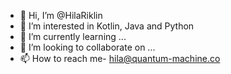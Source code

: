 - 👋 Hi, I’m @HilaRiklin
- 👀 I’m interested in Kotlin, Java and Python
- 🌱 I’m currently learning ...
- 💞️ I’m looking to collaborate on ...
- 📫 How to reach me- hila@quantum-machine.co

<!---
HilaRiklin/HilaRiklin is a ✨ special ✨ repository because its `README.md` (this file) appears on your GitHub profile.
You can click the Preview link to take a look at your changes.
--->
